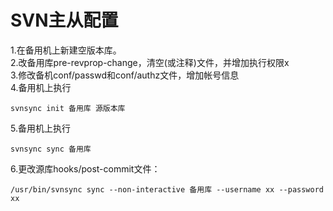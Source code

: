 # SVN主从配置
1.在备用机上新建空版本库。  
2.改备用库pre-revprop-change，清空(或注释)文件，并增加执行权限x  
3.修改备机conf/passwd和conf/authz文件，增加帐号信息  
4.备用机上执行
 
    svnsync init 备用库 源版本库 
5.备用机上执行 

    svnsync sync 备用库
6.更改源库hooks/post-commit文件：
 
    /usr/bin/svnsync sync --non-interactive 备用库 --username xx --password xx


